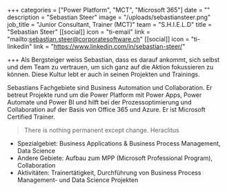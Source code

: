+++
categories = ["Power Platform", "MCT", "Microsoft 365"]
date = ""
description = "Sebastian Steer"
image = "/uploads/sebastiansteer.png"
job_title = "Junior Consultant, Trainer (MCT)"
team = "S.H.I.E.L.D"
title = "Sebastian Steer"
[[social]]
icon = "ti-email"
link = "mailto:sebastian.steer@corporatesoftware.ch"
[[social]]
icon = "ti-linkedin"
link = "https://www.linkedin.com/in/sebastian-steer/"

+++
Als Bergsteiger weiss Sebastian, dass es darauf ankommt, sich selbst und dem Team zu vertrauen, um sich ganz auf die Aktion fokussieren zu können. Diese Kultur lebt er auch in seinen Projekten und Trainings.  

Sebastians Fachgebiete sind Business Automation und Collaboration. Er betreut Projekte rund um die Power Platform mit Power Apps, Power Automate und Power BI und hilft bei der Prozessoptimierung und Collaboration auf der Basis von Office 365 und Azure. Er ist Microsoft Certified Trainer.

> There is nothing permanent except change. Heraclitus

* Spezialgebiet: Business Applications & Business Process Management, Data Science
* Andere Gebiete: Aufbau zum MPP (Microsoft Professional Program), Collaboration
* Aktivitäten: Trainertätigkeit, Durchführung von Business Process Management- und Data Science Projekten
